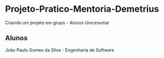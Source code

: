 # Projeto-Pratico-Mentoria-Demetrius
Criando um projeto em grupo - Alunos Unicesumar
## Alunos
João Paulo Gomes da Silva - Engenharia de Software
